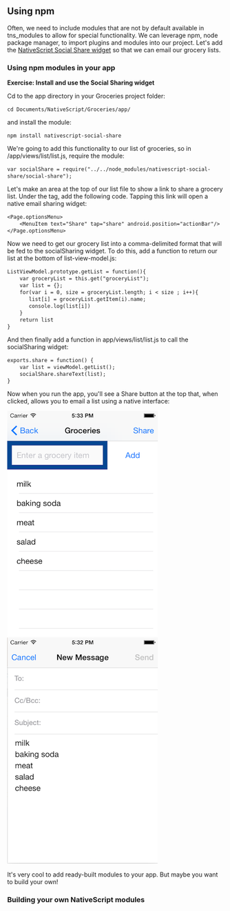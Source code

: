 ## Using npm

Often, we need to include modules that are not by default available in tns_modules to allow for special functionality. We can leverage npm, node package manager, to import plugins and modules into our project. Let's add the [NativeScript Social Share widget](https://www.npmjs.com/package/nativescript-social-share) so that we can email our grocery lists.

### Using npm modules in your app

**Exercise: Install and use the Social Sharing widget**

Cd to the app directory in your Groceries project folder:

```
cd Documents/NativeScript/Groceries/app/
```

and install the module:

```
npm install nativescript-social-share
```

We're going to add this functionality to our list of groceries, so in /app/views/list/list.js, require the module:

```
var socialShare = require("../../node_modules/nativescript-social-share/social-share");
```
Let's make an area at the top of our list file to show a link to share a grocery list. Under the <Page> tag, add the following code. Tapping this link will open a native email sharing widget:

```
<Page.optionsMenu>
	<MenuItem text="Share" tap="share" android.position="actionBar"/>
</Page.optionsMenu>
```

Now we need to get our grocery list into a comma-delimited format that will be fed to the socialSharing widget. To do this, add a function to return our list at the bottom of list-view-model.js:

```
ListViewModel.prototype.getList = function(){
	var groceryList = this.get("groceryList");
	var list = {};
	for(var i = 0, size = groceryList.length; i < size ; i++){
	   list[i] = groceryList.getItem(i).name;
	   console.log(list[i])
	}
	return list
}
```
And then finally add a function in app/views/list/list.js to call the socialSharing widget:

```
exports.share = function() {
	var list = viewModel.getList();
	socialShare.shareText(list);
}
```

Now when you run the app, you'll see a Share button at the top that, when clicked, allows you to email a list using a native interface:

![share](images/share-view.png)
![share](images/share-email.png)

It's very cool to add ready-built modules to your app. But maybe you want to build your own! 

### Building your own NativeScript modules